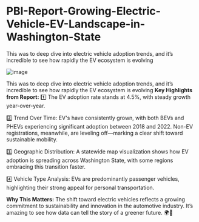 # PBI-Report-Growing-Electric-Vehicle-EV-Landscape-in-Washington-State
This was to deep dive into electric vehicle adoption trends, and it’s incredible to see how rapidly the EV ecosystem is evolving


![image](https://github.com/user-attachments/assets/f886a343-1c88-4566-b1a1-d25278cd061f)


This was to deep dive into electric vehicle adoption trends, and it’s incredible to see how rapidly the EV ecosystem is evolving
**Key Highlights from Report:**
1️⃣ The EV adoption rate stands at 4.5%, with steady growth year-over-year.

2️⃣ Trend Over Time:
EV's have consistently grown, with both BEVs and PHEVs experiencing significant adoption between 2018 and 2022.
Non-EV registrations, meanwhile, are leveling off—marking a clear shift toward sustainable mobility.

3️⃣ Geographic Distribution:
A statewide map visualization shows how EV adoption is spreading across Washington State, with some regions embracing this transition faster.

4️⃣ Vehicle Type Analysis:
EVs are predominantly passenger vehicles, highlighting their strong appeal for personal transportation.

**Why This Matters:**
The shift toward electric vehicles reflects a growing commitment to sustainability and innovation in the automotive industry. 
It’s amazing to see how data can tell the story of a greener future. 🌍💚
